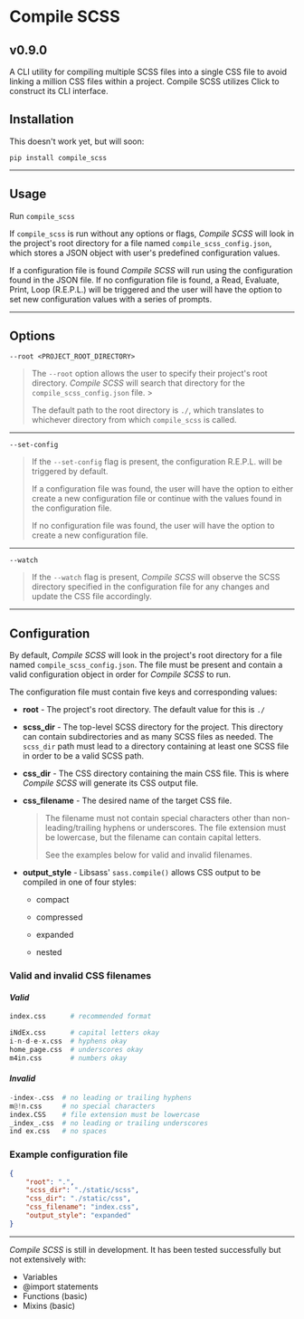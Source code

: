 # Compile SCSS

## v0.9.0

A CLI utility for compiling multiple SCSS files into a single CSS file to avoid linking a million CSS files within a project. Compile SCSS utilizes Click to construct its CLI interface.

## Installation

This doesn't work yet, but will soon:

`pip install compile_scss`

---

## Usage

Run `compile_scss`

If `compile_scss` is run without any options or flags, *Compile SCSS* will look in the project's root directory for a file named `compile_scss_config.json`, which stores a JSON object with user's predefined configuration values.

If a configuration file is found *Compile SCSS* will run using the configuration found in the JSON file. If no configuration file is found, a Read, Evaluate, Print, Loop (R.E.P.L.) will be triggered and the user will have the option to set new configuration values with a series of prompts.

---

## Options

`--root <PROJECT_ROOT_DIRECTORY>`

>The `--root` option allows the user to specify their project's root directory. *Compile SCSS* will search that directory for the `compile_scss_config.json` file. >
>
>The default path to the root directory is `./`, which translates to whichever directory from which `compile_scss` is called.

---

`--set-config`

> If the `--set-config` flag is present, the configuration R.E.P.L. will be triggered by default.
>
>If a configuration file was found, the user will have the option to either create a new configuration file or continue with the values found in the configuration file.
>
>If no configuration file was found, the user will have the option to create a new configuration file.

---

`--watch`

> If the `--watch` flag is present, *Compile SCSS* will observe the SCSS directory specified in the configuration file for any changes and update the CSS file accordingly.

---

## Configuration

By default, *Compile SCSS* will look in the project's root directory for a file named `compile_scss_config.json`. The file must be present and contain a valid configuration object in order for *Compile SCSS* to run.

The configuration file must contain five keys and corresponding values:

* **root** - The project's root directory. The default value for this is `./`

* **scss_dir** - The top-level SCSS directory for the project. This directory can contain subdirectories and as many SCSS files as needed. The `scss_dir` path must lead to a directory containing at least one SCSS file in order to be a valid SCSS path.

* **css_dir** - The CSS directory containing the main CSS file. This is where *Compile SCSS* will generate its CSS output file.

* **css_filename** - The desired name of the target CSS file.
    >The filename must not contain special characters other than non-leading/trailing hyphens or underscores. The file extension must be lowercase, but the filename can contain capital letters.
    >
    >See the examples below for valid and invalid filenames.

* **output_style** - Libsass' `sass.compile()` allows CSS output to be compiled in one of four styles:
  * compact

  * compressed

  * expanded

  * nested

### Valid and invalid CSS filenames

#### *Valid*

```python
index.css      # recommended format

iNdEx.css      # capital letters okay
i-n-d-e-x.css  # hyphens okay
home_page.css  # underscores okay
m4in.css       # numbers okay
```

#### *Invalid*

```python
-index-.css  # no leading or trailing hyphens
m@!n.css     # no special characters
index.CSS    # file extension must be lowercase
_index_.css  # no leading or trailing underscores
ind ex.css   # no spaces
```

### Example configuration file

```json
{
    "root": ".",
    "scss_dir": "./static/scss",
    "css_dir": "./static/css",
    "css_filename": "index.css",
    "output_style": "expanded"
}
```

---

*Compile SCSS* is still in development. It has been tested successfully but not extensively with:

* Variables
* @import statements
* Functions (basic)
* Mixins (basic)
